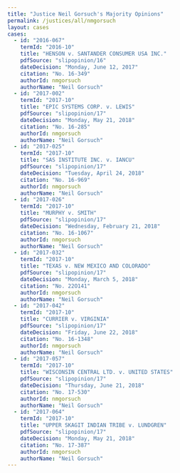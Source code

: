 ```yaml
---
title: "Justice Neil Gorsuch's Majority Opinions"
permalink: /justices/all/nmgorsuch
layout: cases
cases:
  - id: "2016-067"
    termId: "2016-10"
    title: "HENSON v. SANTANDER CONSUMER USA INC."
    pdfSource: "slipopinion/16"
    dateDecision: "Monday, June 12, 2017"
    citation: "No. 16-349"
    authorId: nmgorsuch
    authorName: "Neil Gorsuch"
  - id: "2017-002"
    termId: "2017-10"
    title: "EPIC SYSTEMS CORP. v. LEWIS"
    pdfSource: "slipopinion/17"
    dateDecision: "Monday, May 21, 2018"
    citation: "No. 16-285"
    authorId: nmgorsuch
    authorName: "Neil Gorsuch"
  - id: "2017-025"
    termId: "2017-10"
    title: "SAS INSTITUTE INC. v. IANCU"
    pdfSource: "slipopinion/17"
    dateDecision: "Tuesday, April 24, 2018"
    citation: "No. 16-969"
    authorId: nmgorsuch
    authorName: "Neil Gorsuch"
  - id: "2017-026"
    termId: "2017-10"
    title: "MURPHY v. SMITH"
    pdfSource: "slipopinion/17"
    dateDecision: "Wednesday, February 21, 2018"
    citation: "No. 16-1067"
    authorId: nmgorsuch
    authorName: "Neil Gorsuch"
  - id: "2017-032"
    termId: "2017-10"
    title: "TEXAS v. NEW MEXICO AND COLORADO"
    pdfSource: "slipopinion/17"
    dateDecision: "Monday, March 5, 2018"
    citation: "No. 22O141"
    authorId: nmgorsuch
    authorName: "Neil Gorsuch"
  - id: "2017-042"
    termId: "2017-10"
    title: "CURRIER v. VIRGINIA"
    pdfSource: "slipopinion/17"
    dateDecision: "Friday, June 22, 2018"
    citation: "No. 16-1348"
    authorId: nmgorsuch
    authorName: "Neil Gorsuch"
  - id: "2017-057"
    termId: "2017-10"
    title: "WISCONSIN CENTRAL LTD. v. UNITED STATES"
    pdfSource: "slipopinion/17"
    dateDecision: "Thursday, June 21, 2018"
    citation: "No. 17-530"
    authorId: nmgorsuch
    authorName: "Neil Gorsuch"
  - id: "2017-064"
    termId: "2017-10"
    title: "UPPER SKAGIT INDIAN TRIBE v. LUNDGREN"
    pdfSource: "slipopinion/17"
    dateDecision: "Monday, May 21, 2018"
    citation: "No. 17-387"
    authorId: nmgorsuch
    authorName: "Neil Gorsuch"
---
```

